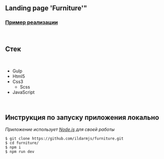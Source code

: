 ## Landing page 'Furniture'"

### [Пример реализации](https://ildarmjs.github.io/furniture/)

<br/>

## Стек

<br />

- Gulp
- Html5
- Css3
  - Scss
- JavaScript

<br />

## Инструкция по запуску приложения **локально**

_Приложение использует [Node.js](https://nodejs.org/) для своей работы_

```
$ git clone https://github.com/ildarmjs/furniture.git
$ cd furniture/
$ npm i
$ npm run dev
```
